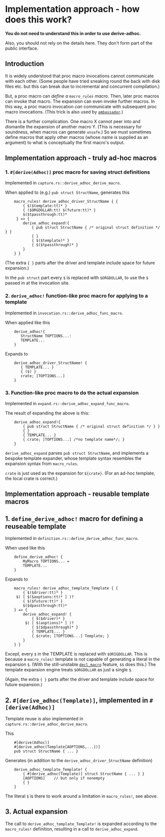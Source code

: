 # Implementation approach - how does this work?

**You do not need to understand this in order to use derive-adhoc.**

Also, you should not rely on the details here.
They don't form part of the public interface.

## Introduction

It is widely understood that proc macro invocations
cannot communicate with each other.
(Some people have tried sneaking round the back with disk files etc.
but this can break due to incremental and concurrent compilation.)

But, a proc macro can *define a `macro_rules` macro*.
Then, later proc macros can invoke that macro.
The expansion can even invoke further macros.
In this way, a proc macro invocation *can* communicate with
subsequent proc macro invocations.
(This trick is also used by
 [`ambassador`](https://crates.io/crates/ambassador).)

There is a further complication.
One macro X cannot peer into and dismantle
the expansion of another macro Y.
(This is necessary for soundness, when macros can generate `unsafe`.)
So we must sometimes define macros that apply other macros
(whose name is supplied as an argument)
to what is conceptually the first macro's output.

## Implementation approach - truly ad-hoc macros

### 1. `#[derive(Adhoc)]` proc macro for saving struct definitions

Implemented in `capture.rs::derive_adhoc_derive_macro`.

When applied to (e.g.) `pub struct StructName`, generates this

```rust,ignore
    macro_rules! derive_adhoc_driver_StructName { {
        { $($template:tt)* }
        { ($ORGDOLLAR:tt) $(future:tt)* }
        $($tpassthrough:tt)* 
     } => {
        derive_adhoc_expand!{
            { pub struct StructName { /* original struct definition */ } }
            { }
            { $($template)* }
            { $($tpassthrough)* }
        }
    } }
```

(The extra `{ }` parts after the driver and template
include space for future expansion.)

In the `pub struct` part every `$` is replaced with `$ORGDOLLAR`,
to use the `$` passed in at the invocation site.

### 2. `derive_adhoc!` function-like proc macro for applying to a template

Implemented in `invocation.rs::derive_adhoc_func_macro`.

When applied like this
```rust,ignore
    derive_adhoc!{
       StructName TOPTIONS...:
       TEMPLATE...
    }
```

Expands to
```rust,ignore
    derive_adhoc_driver_StructName! {
       { TEMPLATE... }
       { ($) }
       crate; [TOPTIONS...]
    }
```

### 3. Function-like proc macro to do the actual expansion

Implemented in `expand.rs::derive_adhoc_expand_func_macro`.

The result of expanding the above is this:

```rust,ignore
    derive_adhoc_expand!{
        { pub struct StructName { /* original struct definition */ } }
        { }
        { TEMPLATE... }
        { crate; [TOPTIONS...] /*no template name*/; }
    }
```

`derive_adhoc_expand` parses `pub struct StructName`,
and implements a bespoke template expander,
whose template syntax resembles the expansion syntax from `macro_rules`.

`crate` is just used as the expansion for `${crate}`.
(For an ad-hoc template, the local crate is correct.)

## Implementation approach - reusable template macros

## 1. `define_derive_adhoc!` macro for defining a reuseable template

Implemented in `definition.rs::define_derive_adhoc_func_macro`.

When used like this
```rust,ignore
    define_derive_adhoc! {
        MyMacro TOPTIONS... =
        TEMPLATE...
    }
```
Expands to
```rust,ignore
    macro_rules! derive_adhoc_template_Template { {
        { $($driver:tt)* }
     $( [ $($aoptions:tt)* ] )?
        { $($future:tt)* }
        $($dpassthrough:tt)*
    } => {
        derive_adhoc_expand! {
            { $($driver)* }
         $( [ $(aoptions)* ] )?
            { $($dpassthrough)* }
            { TEMPLATE... }
            { $crate; [TOPTIONS...] Template; }
        }
    } }
```

Except, every `$` in the TEMPLATE is replaced with `$ORIGDOLLAR`.
This is because a `macro_rules!` template
is not capable of generating a
literal in the expansion `$`.
(With the still-unstable
[`decl_macro`](https://github.com/rust-lang/rust/issues/83527)
feature, `$$` does this.)
The template expansion engine treats `$ORGDOLLAR` as just a single `$`.

(Again, the extra `{ }` parts after the driver and template
include space for future expansion.)

## 2. `#[derive_adhoc(Template)]`, implemented in `#[derive(Adhoc)]`

Template reuse is also implemented in `capture.rs::derive_adhoc_derive_macro`.

This

```rust,ignore
    #[derive(Adhoc)]
    #[derive_adhoc(Template[AOPTIONS,...])]
    pub struct StructName { ... }
```

Generates (in addition to the `derive_adhoc_driver_StructName` definition)

```rust,ignore
    derive_adhoc_template_Template! {
        { #[derive_adhoc(Template)] struct StructName { ... } }
        [AOPTIONS]    // but only if nonempty
        { }
    }
```

The literal `$` is there to work around a limitation in `macro_rules!`,
see above.

## 3. Actual expansion

The call to `derive_adhoc_template_Template!`
is expanded according to the `macro_rules!` definition,
resulting in a call to `derive_adhoc_expand`.
